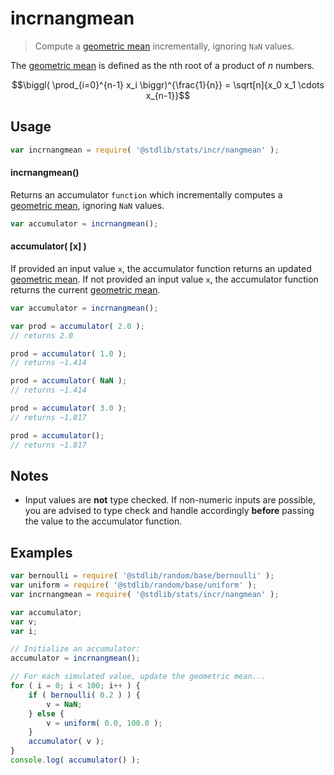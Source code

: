 <!--

@license Apache-2.0

Copyright (c) 2025 The Stdlib Authors.

Licensed under the Apache License, Version 2.0 (the "License");
you may not use this file except in compliance with the License.
You may obtain a copy of the License at

   http://www.apache.org/licenses/LICENSE-2.0

Unless required by applicable law or agreed to in writing, software
distributed under the License is distributed on an "AS IS" BASIS,
WITHOUT WARRANTIES OR CONDITIONS OF ANY KIND, either express or implied.
See the License for the specific language governing permissions and
limitations under the License.

-->

# incrnangmean

> Compute a [geometric mean][geometric-mean] incrementally, ignoring `NaN` values.

<section class="intro">

The [geometric mean][geometric-mean] is defined as the nth root of a product of _n_ numbers.

<!-- <equation class="equation" label="eq:geometric_mean" align="center" raw="\biggl( \prod_{i=0}^{n-1} x_i \biggr)^{\frac{1}{n}} = \sqrt[n]{x_0 x_1 \cdots x_{n-1}}" alt="Equation for the geometric mean."> -->

```math
\biggl( \prod_{i=0}^{n-1} x_i \biggr)^{\frac{1}{n}} = \sqrt[n]{x_0 x_1 \cdots x_{n-1}}
```

<!-- </equation> -->

</section>

<!-- /.intro -->

<section class="usage">

## Usage

```javascript
var incrnangmean = require( '@stdlib/stats/incr/nangmean' );
```

#### incrnangmean()

Returns an accumulator `function` which incrementally computes a [geometric mean][geometric-mean], ignoring `NaN` values.

```javascript
var accumulator = incrnangmean();
```

#### accumulator( \[x] )

If provided an input value `x`, the accumulator function returns an updated [geometric mean][geometric-mean]. If not provided an input value `x`, the accumulator function returns the current [geometric mean][geometric-mean].

```javascript
var accumulator = incrnangmean();

var prod = accumulator( 2.0 );
// returns 2.0

prod = accumulator( 1.0 );
// returns ~1.414

prod = accumulator( NaN );
// returns ~1.414

prod = accumulator( 3.0 );
// returns ~1.817

prod = accumulator();
// returns ~1.817
```

</section>

<!-- /.usage -->

<section class="notes">

## Notes

-   Input values are **not** type checked. If non-numeric inputs are possible, you are advised to type check and handle accordingly **before** passing the value to the accumulator function.

</section>

<!-- /.notes -->

<section class="examples">

## Examples

<!-- eslint no-undef: "error" -->

```javascript
var bernoulli = require( '@stdlib/random/base/bernoulli' );
var uniform = require( '@stdlib/random/base/uniform' );
var incrnangmean = require( '@stdlib/stats/incr/nangmean' );

var accumulator;
var v;
var i;

// Initialize an accumulator:
accumulator = incrnangmean();

// For each simulated value, update the geometric mean...
for ( i = 0; i < 100; i++ ) {
    if ( bernoulli( 0.2 ) ) {
        v = NaN;
    } else {
        v = uniform( 0.0, 100.0 );
    }
    accumulator( v );
}
console.log( accumulator() );
```

</section>

<!-- /.examples -->

<!-- Section for related `stdlib` packages. Do not manually edit this section, as it is automatically populated. -->

<section class="related">

</section>

<!-- /.related -->

<!-- Section for all links. Make sure to keep an empty line after the `section` element and another before the `/section` close. -->

<section class="links">

[geometric-mean]: https://en.wikipedia.org/wiki/Geometric_mean

<!-- <related-links> -->

<!-- </related-links> -->

</section>

<!-- /.links -->
